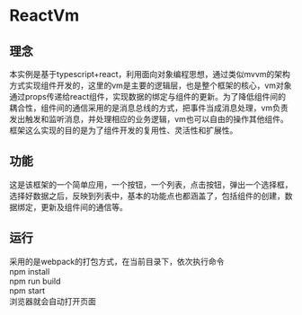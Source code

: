 ReactVm
===
## 理念
本实例是基于typescript+react，利用面向对象编程思想，通过类似mvvm的架构方式实现组件开发的，这里的vm是主要的逻辑层，也是整个框架的核心，vm对象通过props传递给react组件，实现数据的绑定与组件的更新。为了降低组件间的耦合性，组件间的通信采用的是消息总线的方式，把事件当成消息处理，vm负责发出触发和监听消息，并处理相应的业务逻辑，vm也可以自由的操作其他组件。框架这么实现的目的是为了组件开发的复用性、灵活性和扩展性。
## 功能
这是该框架的一个简单应用，一个按钮，一个列表，点击按钮，弹出一个选择框，选择好数据之后，反映到列表中，基本的功能点也都涵盖了，包括组件的创建，数据绑定，更新及组件间的通信等。
## 运行
采用的是webpack的打包方式，在当前目录下，依次执行命令<br>
npm install<br>
npm run build<br>
npm start<br>
浏览器就会自动打开页面
